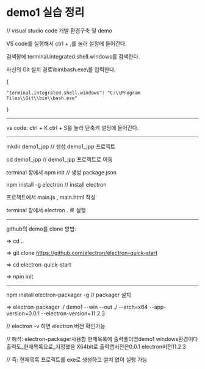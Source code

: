 # demo1 실습 정리
 
// visual studio code 개발 환경구축 및 demo

VS code를 실행해서 ctrl + ,를 눌러 설정에 들어간다.

검색창에 terminal.integrated.shell.windows를 검색한다.

자신의 Git 설치 경로\bin\bash.exe\를 입력한다.

{

    "terminal.integrated.shell.windows": "C:\\Program Files\\Git\\bin\\bash.exe"
    
}

-------------

vs code:   ctrl + K ctrl + S를 눌러 단축키 설정에 들어간다.

------------

mkdir demo1_jpp                 // 생성 demo1_jpp 프로젝트

cd demo1_jpp                    // demo1_jpp 프로젝트로 이동

terminal 창에서     npm init    // 생성 package.json

npm install -g electron         // install electron

프로젝트에서 main.js ,  main.html 작성

terminal 창에서 electron . 로 실행

----------------

github의 demo를 clone 방법:

=> cd .. 

=> git clone https://github.com/electron/electron-quick-start

=> cd electron-quick-start

=>  npm init

-------------

npm install electron-packager -g     // packager 설치

=> electron-packager ./ demo1 --win --out ./ --arch=x64 --app-version=0.0.1 --electron-version=11.2.3

// electron -v  하면 electron 버전 확인가능

// 해석: electron-packager사용함 현재목록에 출력폴더명demo1 windows환경이다 출력도_현재목록으로_지정했음 X64bit로 출력앱버전은0.0.1 electron버전11.2.3

// 즉: 현재목록 프로젝트를 exe로 생성하고 설치 없이 실행 가능

